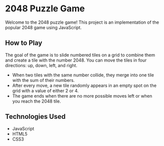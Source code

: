 # 2048 Puzzle Game

Welcome to the 2048 puzzle game! This project is an implementation of the popular 2048 game using JavaScript. 

## How to Play

The goal of the game is to slide numbered tiles on a grid to combine them and create a tile with the number 2048. You can move the tiles in four directions: up, down, left, and right. 

- When two tiles with the same number collide, they merge into one tile with the sum of their numbers.
- After every move, a new tile randomly appears in an empty spot on the grid with a value of either 2 or 4.
- The game ends when there are no more possible moves left or when you reach the 2048 tile.

## Technologies Used

- JavaScript
- HTML5
- CSS3
